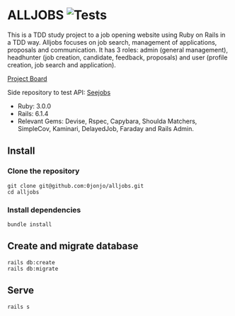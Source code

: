 # ALLJOBS ![Tests](https://github.com/0jonjo/alljobs/actions/workflows/ruby.yml/badge.svg)

This is a TDD study project to a job opening website using Ruby on Rails in a TDD way. Alljobs focuses on job search, management of applications, proposals and communication. It has 3 roles: admin (general management), headhunter (job creation, candidate, feedback, proposals) and user (profile creation, job search and application).

[Project Board](https://github.com/users/0jonjo/projects/3)

Side repository to test API: [Seejobs](https://github.com/0jonjo/seejobs/)

- Ruby: 3.0.0
- Rails: 6.1.4
- Relevant Gems: Devise, Rspec, Capybara, Shoulda Matchers, SimpleCov, Kaminari, DelayedJob, Faraday and Rails Admin.

## Install

### Clone the repository

```shell
git clone git@github.com:0jonjo/alljobs.git
cd alljobs
```

### Install dependencies

```shell
bundle install
```

## Create and migrate database

```shell
rails db:create
rails db:migrate
```

## Serve

```shell
rails s
```
